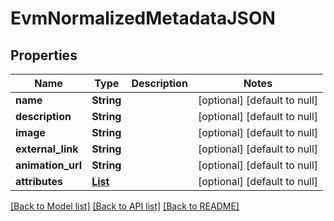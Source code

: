 # EvmNormalizedMetadataJSON
## Properties

| Name | Type | Description | Notes |
|------------ | ------------- | ------------- | -------------|
| **name** | **String** |  | [optional] [default to null] |
| **description** | **String** |  | [optional] [default to null] |
| **image** | **String** |  | [optional] [default to null] |
| **external\_link** | **String** |  | [optional] [default to null] |
| **animation\_url** | **String** |  | [optional] [default to null] |
| **attributes** | [**List**](EvmNormalizedMetadataAttributeJSON.md) |  | [optional] [default to null] |

[[Back to Model list]](../README.md#documentation-for-models) [[Back to API list]](../README.md#documentation-for-api-endpoints) [[Back to README]](../README.md)

